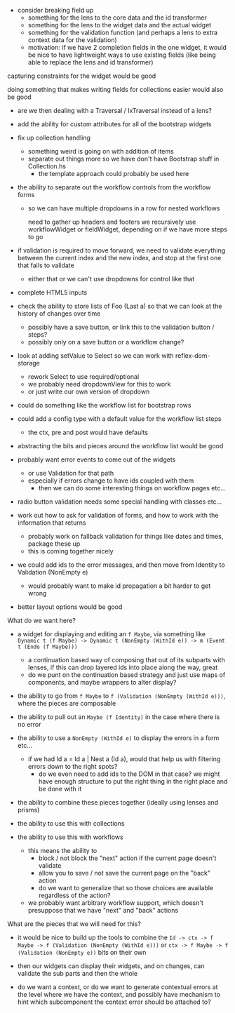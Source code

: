 
- consider breaking field up
  - something for the lens to the core data and the id transformer
  - something for the lens to the widget data and the actual widget
  - something for the validation function (and perhaps a lens to extra context data for the validation)
  - motivation: if we have 2 completion fields in the one widget, it would be nice to have 
    lightweight ways to use existing fields (like being able to replace the lens and id transformer)
    
capturing constraints for the widget would be good

doing something that makes writing fields for collections easier would also be good
- are we then dealing with a Traversal / IxTraversal instead of a lens?




- add the ability for custom attributes for all of the bootstrap widgets

- fix up collection handling
  - something weird is going on with addition of items
  - separate out things more so we have don't have Bootstrap stuff in Collection.hs
    - the template approach could probably be used here

- the ability to separate out the workflow controls from the workflow forms
  - so we can have multiple dropdowns in a row for nested workflows

      need to gather up headers and footers
      we recursively use workflowWidget or fieldWidget, depending on if we have more steps to go

- if validation is required to move forward, we need to validate everything between the current index and the new index, and stop at the first one that fails to validate
  - either that or we can't use dropdowns for control like that
  
- complete HTML5 inputs
  

- check the ability to store lists of Foo (Last a) so that we can look at the history of changes over time
  - possibly have a save button, or link this to the validation button / steps?
  - possibly only on a save button or a workflow change?

- look at adding setValue to Select so we can work with reflex-dom-storage
  - rework Select to use required/optional
  - we probably need dropdownView for this to work
  - or just write our own version of dropdown









- could do something like the workflow list for bootstrap rows
- could add a config type with a default value for the workflow list steps
  - the ctx, pre and post would have defaults
- abstracting the bits and pieces around the workflow list would be good

- probably want error events to come out of the widgets
  - or use Validation for that path
  - especially if errors change to have ids coupled with them
    - then we can do some interesting things on workflow pages etc...

- radio button validation needs some special handling with classes etc...

- work out how to ask for validation of forms, and how to work with the information that returns
  - probably work on fallback validation for things like dates and times, package these up
  - this is coming together nicely

- we could add ids to the error messages, and then move from Identity to Validation (NonEmpty e)
  - would probably want to make id propagation a bit harder to get wrong

- better layout options would be good







What do we want here?

- a widget for displaying and editing an `f Maybe`, via something like `Dynamic t (f Maybe) -> Dynamic t (NonEmpty (WithId e)) -> m (Event t (Endo (f Maybe)))`
  - a continuation based way of composing that out of its subparts with lenses, if this can drop layered ids into place along the way, great
  - do we punt on the continuation based strategy and just use maps of components, and maybe wrappers to alter display?

- the ability to go from `f Maybe` to `f (Validation (NonEmpty (WithId e)))`, where the pieces are composable
- the ability to pull out an `Maybe (f Identity)` in the case where there is no error
- the ability to use a `NonEmpty (WithId e)` to display the errors in a form etc...
  - if we had Id a = Id a | Nest a (Id a), would that help us with filtering errors down to the right spots?
    - do we even need to add ids to the DOM in that case?  we might have enough structure to put the right thing in the right place and be done with it

- the ability to combine these pieces together (ideally using lenses and prisms)
- the ability to use this with collections
- the ability to use this with workflows
  - this means the ability to 
    - block / not block the "next" action if the current page doesn't validate 
    - allow you to save / not save the current page on the "back" action
    - do we want to generalize that so those choices are available regardless of the action?
  - we probably want arbitrary workflow support, which doesn't presuppose that we have "next" and "back" actions

What are the pieces that we will need for this?

- it would be nice to build up the tools to combine the `Id -> ctx -> f Maybe -> f (Validation (NonEmpty (WithId e)))` or `ctx -> f Maybe -> f (Validation (NonEmpty e))` bits on their own
- then our widgets can display their widgets, and on changes, can validate the sub parts and then the whole


- do we want a context, or do we want to generate contextual errors at the level where we have the context, and 
  possibly have mechanism to hint which subcomponent the context error should be attached to?


